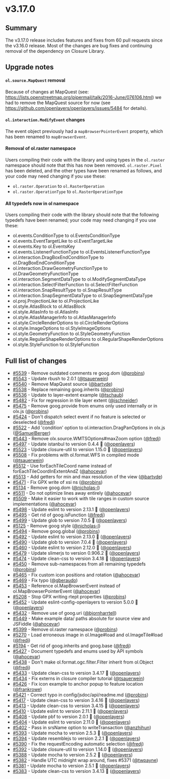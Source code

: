 # v3.17.0

## Summary

The v3.17.0 release includes features and fixes from 60 pull requests since the v3.16.0 release. Most of the changes are bug fixes and continuing removal of the dependency on Closure Library.

## Upgrade notes

#### `ol.source.MapQuest` removal

Because of changes at MapQuest (see: https://lists.openstreetmap.org/pipermail/talk/2016-June/076106.html) we had to remove the MapQuest source for now (see https://github.com/openlayers/openlayers/issues/5484 for details).

#### `ol.interaction.ModifyEvent` changes

The event object previously had a `mapBrowserPointerEvent` property, which has been renamed to `mapBrowserEvent`.

#### Removal of ol.raster namespace

Users compiling their code with the library and using types in the `ol.raster` namespace should note that this has now been removed. `ol.raster.Pixel` has been deleted, and the other types have been renamed as follows, and your code may need changing if you use these:
* `ol.raster.Operation` to `ol.RasterOperation`
* `ol.raster.OperationType` to `ol.RasterOperationType`

#### All typedefs now in ol namespace

Users compiling their code with the library should note that the following typedefs have been renamed; your code may need changing if you use these:
* ol.events.ConditionType to ol.EventsConditionType
* ol.events.EventTargetLike to ol.EventTargetLike
* ol.events.Key to ol.EventsKey
* ol.events.ListenerFunctionType to ol.EventsListenerFunctionType
* ol.interaction.DragBoxEndConditionType to ol.DragBoxEndConditionType
* ol.interaction.DrawGeometryFunctionType to ol.DrawGeometryFunctionType
* ol.interaction.SegmentDataType to ol.ModifySegmentDataType
* ol.interaction.SelectFilterFunction to ol.SelectFilterFunction
* ol.interaction.SnapResultType to ol.SnapResultType
* ol.interaction.SnapSegmentDataType to ol.SnapSegmentDataType
* ol.proj.ProjectionLike to ol.ProjectionLike
* ol.style.AtlasBlock to ol.AtlasBlock
* ol.style.AtlasInfo to ol.AtlasInfo
* ol.style.AtlasManagerInfo to ol.AtlasManagerInfo
* ol.style.CircleRenderOptions to ol.CircleRenderOptions
* ol.style.ImageOptions to ol.StyleImageOptions
* ol.style.GeometryFunction to ol.StyleGeometryFunction
* ol.style.RegularShapeRenderOptions to ol.RegularShapeRenderOptions
* ol.style.StyleFunction to ol.StyleFunction

## Full list of changes

 * [#5539](https://github.com/openlayers/openlayers/pull/5539) - Remove outdated comments re goog.dom ([@probins](https://github.com/probins))
 * [#5543](https://github.com/openlayers/openlayers/pull/5543) - Update rbush to 2.0.1 ([@tsauerwein](https://github.com/tsauerwein))
 * [#5540](https://github.com/openlayers/openlayers/pull/5540) - Remove MapQuest source ([@bartvde](https://github.com/bartvde))
 * [#5538](https://github.com/openlayers/openlayers/pull/5538) - Replace remaining goog.inherits ([@probins](https://github.com/probins))
 * [#5536](https://github.com/openlayers/openlayers/pull/5536) - Update to layer-extent example ([@tschaub](https://github.com/tschaub))
 * [#5482](https://github.com/openlayers/openlayers/pull/5482) - Fix for regression in tile layer extent ([@ischneider](https://github.com/ischneider))
 * [#5475](https://github.com/openlayers/openlayers/pull/5475) - Remove goog.provide from enums only used internally or in olx.js ([@probins](https://github.com/probins))
 * [#5424](https://github.com/openlayers/openlayers/pull/5424) - Don't dispatch select event if no feature is selected or deselected ([@fredj](https://github.com/fredj))
 * [#5522](https://github.com/openlayers/openlayers/pull/5522) - Add 'condition' option to ol.interaction.DragPanOptions in olx.js ([@SamuelBerger](https://github.com/SamuelBerger))
 * [#5443](https://github.com/openlayers/openlayers/pull/5443) - Remove olx.source.WMTSOptions#maxZoom option ([@fredj](https://github.com/fredj))
 * [#5497](https://github.com/openlayers/openlayers/pull/5497) - Update istanbul to version 0.4.4 🚀 ([@openlayers](https://github.com/openlayers))
 * [#5523](https://github.com/openlayers/openlayers/pull/5523) - Update closure-util to version 1.15.0 🚀 ([@openlayers](https://github.com/openlayers))
 * [#5508](https://github.com/openlayers/openlayers/pull/5508) - Fix problems with ol.format.WFS in compiled mode ([@tsauerwein](https://github.com/tsauerwein))
 * [#5512](https://github.com/openlayers/openlayers/pull/5512) - Use forEachTileCoord name instead of forEachTileCoordInExtentAndZ ([@ahocevar](https://github.com/ahocevar))
 * [#5513](https://github.com/openlayers/openlayers/pull/5513) - Add getters for min and max resolution of the view ([@bartvde](https://github.com/bartvde))
 * [#5471](https://github.com/openlayers/openlayers/pull/5471) - Fix GPX write of xsi ns ([@probins](https://github.com/probins))
 * [#5134](https://github.com/openlayers/openlayers/pull/5134) - Remove goog.dom ([@nicholas-l](https://github.com/nicholas-l))
 * [#5511](https://github.com/openlayers/openlayers/pull/5511) - Do not optimize lines away entirely ([@ahocevar](https://github.com/ahocevar))
 * [#5509](https://github.com/openlayers/openlayers/pull/5509) - Make it easier to work with tile ranges in custom source implementations ([@ahocevar](https://github.com/ahocevar))
 * [#5498](https://github.com/openlayers/openlayers/pull/5498) - Update eslint to version 2.13.1 🚀 ([@openlayers](https://github.com/openlayers))
 * [#5495](https://github.com/openlayers/openlayers/pull/5495) - Get rid of goog.isFunction ([@fredj](https://github.com/fredj))
 * [#5499](https://github.com/openlayers/openlayers/pull/5499) - Update glob to version 7.0.5 🚀 ([@openlayers](https://github.com/openlayers))
 * [#5125](https://github.com/openlayers/openlayers/pull/5125) - Remove goog style ([@nicholas-l](https://github.com/nicholas-l))
 * [#5494](https://github.com/openlayers/openlayers/pull/5494) - Remove goog.global ([@probins](https://github.com/probins))
 * [#5492](https://github.com/openlayers/openlayers/pull/5492) - Update eslint to version 2.13.0 🚀 ([@openlayers](https://github.com/openlayers))
 * [#5490](https://github.com/openlayers/openlayers/pull/5490) - Update glob to version 7.0.4 🚀 ([@openlayers](https://github.com/openlayers))
 * [#5460](https://github.com/openlayers/openlayers/pull/5460) - Update eslint to version 2.12.0 🚀 ([@openlayers](https://github.com/openlayers))
 * [#5479](https://github.com/openlayers/openlayers/pull/5479) - Update slimerjs to version 0.906.2 🚀 ([@openlayers](https://github.com/openlayers))
 * [#5474](https://github.com/openlayers/openlayers/pull/5474) - Update clean-css to version 3.4.18 🚀 ([@openlayers](https://github.com/openlayers))
 * [#5450](https://github.com/openlayers/openlayers/pull/5450) - Remove sub-namespaces from all remaining typedefs ([@probins](https://github.com/probins))
 * [#5465](https://github.com/openlayers/openlayers/pull/5465) - Fix custom icon positions and rotation ([@ahocevar](https://github.com/ahocevar))
 * [#5469](https://github.com/openlayers/openlayers/pull/5469) - Fix typo ([@gberaudo](https://github.com/gberaudo))
 * [#5453](https://github.com/openlayers/openlayers/pull/5453) - Reference ol.MapBrowserEvent instead of ol.MapBrowserPointerEvent ([@ahocevar](https://github.com/ahocevar))
 * [#5208](https://github.com/openlayers/openlayers/pull/5208) - Stop GPX writing rtept properties ([@probins](https://github.com/probins))
 * [#5452](https://github.com/openlayers/openlayers/pull/5452) - Update eslint-config-openlayers to version 5.0.0 🚀 ([@openlayers](https://github.com/openlayers))
 * [#5432](https://github.com/openlayers/openlayers/pull/5432) - Remove use of goog.uri ([@bjornharrtell](https://github.com/bjornharrtell))
 * [#5449](https://github.com/openlayers/openlayers/pull/5449) - Make example data/ paths absolute for source view and JSFiddle ([@ahocevar](https://github.com/ahocevar))
 * [#5399](https://github.com/openlayers/openlayers/pull/5399) - Remove ol.raster namespace ([@probins](https://github.com/probins))
 * [#5270](https://github.com/openlayers/openlayers/pull/5270) - Load erroneous image in ol.Image#load and ol.ImageTile#load ([@fredj](https://github.com/fredj))
 * [#5194](https://github.com/openlayers/openlayers/pull/5194) - Get rid of goog.inherits and goog.base ([@fredj](https://github.com/fredj))
 * [#5427](https://github.com/openlayers/openlayers/pull/5427) - Document typedefs and enums used by API symbols ([@ahocevar](https://github.com/ahocevar))
 * [#5438](https://github.com/openlayers/openlayers/pull/5438) - Don't make ol.format.ogc.filter.Filter inherit from ol.Object ([@fredj](https://github.com/fredj))
 * [#5433](https://github.com/openlayers/openlayers/pull/5433) - Update clean-css to version 3.4.17 🚀 ([@openlayers](https://github.com/openlayers))
 * [#5434](https://github.com/openlayers/openlayers/pull/5434) - Fix externs in closure compiler tutorial ([@tsauerwein](https://github.com/tsauerwein))
 * [#5426](https://github.com/openlayers/openlayers/pull/5426) - Fix icon example to anchor popup to feature location ([@frankrowe](https://github.com/frankrowe))
 * [#5421](https://github.com/openlayers/openlayers/pull/5421) - Correct typo in config/jsdoc/api/readme.md ([@probins](https://github.com/probins))
 * [#5417](https://github.com/openlayers/openlayers/pull/5417) - Update clean-css to version 3.4.16 🚀 ([@openlayers](https://github.com/openlayers))
 * [#5413](https://github.com/openlayers/openlayers/pull/5413) - Update clean-css to version 3.4.15 🚀 ([@openlayers](https://github.com/openlayers))
 * [#5410](https://github.com/openlayers/openlayers/pull/5410) - Update eslint to version 2.11.1 🚀 ([@openlayers](https://github.com/openlayers))
 * [#5408](https://github.com/openlayers/openlayers/pull/5408) - Update pbf to version 2.0.1 🚀 ([@openlayers](https://github.com/openlayers))
 * [#5404](https://github.com/openlayers/openlayers/pull/5404) - Update eslint to version 2.11.0 🚀 ([@openlayers](https://github.com/openlayers))
 * [#5402](https://github.com/openlayers/openlayers/pull/5402) - Pass in srsName option to writeTransaction ([@anzhihun](https://github.com/anzhihun))
 * [#5393](https://github.com/openlayers/openlayers/pull/5393) - Update mocha to version 2.5.3 🚀 ([@openlayers](https://github.com/openlayers))
 * [#5394](https://github.com/openlayers/openlayers/pull/5394) - Update resemblejs to version 2.2.1 🚀 ([@openlayers](https://github.com/openlayers))
 * [#5390](https://github.com/openlayers/openlayers/pull/5390) - Fix the requestEncoding automatic selection ([@fredj](https://github.com/fredj))
 * [#5392](https://github.com/openlayers/openlayers/pull/5392) - Update closure-util to version 1.14.0 🚀 ([@openlayers](https://github.com/openlayers))
 * [#5388](https://github.com/openlayers/openlayers/pull/5388) - Update mocha to version 2.5.2 🚀 ([@openlayers](https://github.com/openlayers))
 * [#5382](https://github.com/openlayers/openlayers/pull/5382) - Handle UTC midnight wrap around, fixes #5371 ([@twpayne](https://github.com/twpayne))
 * [#5381](https://github.com/openlayers/openlayers/pull/5381) - Update mocha to version 2.5.1 🚀 ([@openlayers](https://github.com/openlayers))
 * [#5383](https://github.com/openlayers/openlayers/pull/5383) - Update clean-css to version 3.4.13 🚀 ([@openlayers](https://github.com/openlayers))
